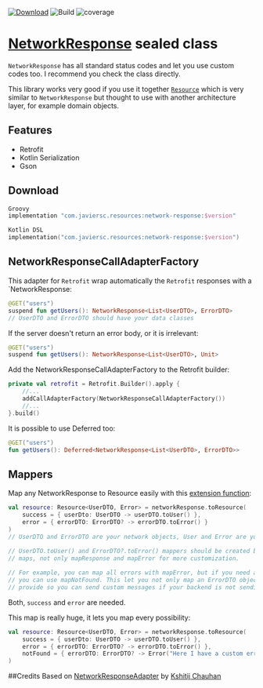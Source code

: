 [![Download](https://api.bintray.com/packages/javiersegoviacordoba/Resources/NetworkResponse/images/download.svg)](https://bintray.com/javiersegoviacordoba/Resources/NetworkResponse/_latestVersion)
![Build](https://github.com/JavierSegoviaCordoba/NetworkResponse/workflows/Build/badge.svg)
![coverage](https://img.shields.io/codecov/c/github/javiersegoviacordoba/networkResponse)

# [NetworkResponse](/resource/src/main/kotlin/com/javiersc/resources/NetworkResponse/NetworkResponse.kt) sealed class

`NetworkResponse` has all standard status codes and let you use custom codes too. I recommend
you check the class directly.

This library works very good if you use it together 
[`Resource`](https://github.com/JavierSegoviaCordoba/Resource) which is very similar
to `NetworkResponse` but thought to use with another architecture layer, for example domain objects.

## Features
- Retrofit
- Kotlin Serialization
- Gson

## Download
```groovy
Groovy
implementation "com.javiersc.resources:network-response:$version"
```

```kotlin
Kotlin DSL
implementation("com.javiersc.resources:network-response:$version")
```
     
## NetworkResponseCallAdapterFactory

This adapter for `Retrofit` wrap automatically the `Retrofit` responses with a `NetworkResponse:

```kotlin
@GET("users")
suspend fun getUsers(): NetworkResponse<List<UserDTO>, ErrorDTO>
// UserDTO and ErrorDTO should have your data classes
```
If the server doesn't return an error body, or it is irrelevant:
```kotlin
@GET("users")
suspend fun getUsers(): NetworkResponse<List<UserDTO>, Unit>
```
Add the NetworkResponseCallAdapterFactory to the Retrofit builder:
```kotlin
private val retrofit = Retrofit.Builder().apply {
    //...
    addCallAdapterFactory(NetworkResponseCallAdapterFactory())
    //...
}.build()
```
It is possible to use Deferred too:
```kotlin
@GET("users")
fun getUsers(): Deferred<NetworkResponse<List<UserDTO>, ErrorDTO>>
```

## Mappers

Map any NetworkResponse to Resource easily with this
[extension function](/resource/src/main/kotlin/com/javiersc/resource/network/extensions/NetworkResponse.kt):
```kotlin
val resource: Resource<UserDTO, Error> = networkResponse.toResource(
    success = { userDto: UserDTO -> userDTO.toUser() },
    error = { errorDTO: ErrorDTO? -> errorDTO.toError() }
)
// UserDTO and ErrorDTO are your network objects, User and Error are your domain objects.
 
// UserDTO.toUser() and ErrorDTO?.toError() mappers should be created by youself There are more 
// maps, not only mapResponse and mapError for more customization.

// For example, you can map all errors with mapError, but if you need a custom map for NotFound
// you can use mapNotFound. This let you not only map an ErrorDTO object, you can use a custom
// provide so you can send custom messages if your backend is not sending values which can be used.
```
Both, `success` and `error` are needed.

This map is really huge, it lets you map every possibility:
```kotlin
val resource: Resource<UserDTO, Error> = networkResponse.toResource(
    success = { userDto: UserDTO -> userDTO.toUser() },
    error = { errorDTO: ErrorDTO? -> errorDTO.toError() },
    notFound = { errorDTO: ErrorDTO? -> Error("Here I have a custom error") }
)
```

##Credits
Based on [NetworkResponseAdapter](https://github.com/haroldadmin/NetworkResponseAdapter)
by [Kshitij Chauhan](https://github.com/haroldadmin)